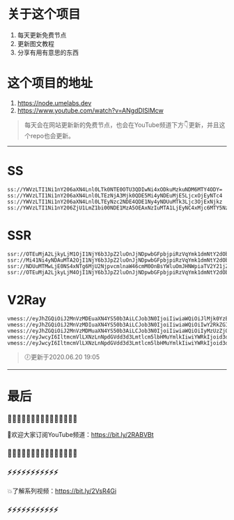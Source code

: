 # 关于这个项目
1. 每天更新免费节点
2. 更新图文教程
3. 分享有用有意思的东西

# 这个项目的地址
1. https://node.umelabs.dev
2. https://www.youtube.com/watch?v=ANgdDISlMcw

> 每天会在网站更新新的免费节点，也会在YouTube频道下方👇更新，并且这个repo也会更新。



---

# SS

```http
ss://YWVzLTI1Ni1nY206aXN4Lnl0LTk0NTE0OTU3QDIwNi4xODkuMzkuNDM6MTY4ODY=
ss://YWVzLTI1Ni1nY206aXN4Lnl0LTEzNjA3Mjk0QDE5Mi4yNDEuMjE5LjcxOjEyNTc4
ss://YWVzLTI1Ni1nY206aXN4Lnl0LTEyNzc2NDE4QDE1Ny4yNDUuMTk3Ljc3OjExNjkz
ss://YWVzLTI1Ni1nY206ZjU1LmZ1bi00NDE1MzA5OEAxNzIuMTA1LjEyNC4xMjc6MTY5NzU=
```

# SSR

```http
ssr://OTEuMjA2LjkyLjM1OjI1NjY6b3JpZ2luOnJjNDpwbGFpbjpiRzVqYmk1dmNtY2dObXRsLz9vYmZzcGFyYW09JnJlbWFya3M9NUwtRTZMLWM1TGljUVEmZ3JvdXA9VEc1amJpNXZjbWM
ssr://Mi41Ni4yNDAuMTA2OjI1NjY6b3JpZ2luOnJjNDpwbGFpbjpiRzVqYmk1dmNtY2dObXRsLz9vYmZzcGFyYW09JnJlbWFya3M9NUwtRTZMLWM1TGljUWcmZ3JvdXA9VEc1amJpNXZjbWM
ssr://NDUuMTMwLjE0NS4xNTg6MjU2NjpvcmlnaW46cmM0OnBsYWluOmJHNWpiaTV2Y21jZ05tdGwvP29iZnNwYXJhbT0mcmVtYXJrcz01TC1FNkwtYzVMaWNRdyZncm91cD1URzVqYmk1dmNtYw
ssr://OTEuMjA2LjkyLjM4OjI1NjY6b3JpZ2luOnJjNDpwbGFpbjpiRzVqYmk1dmNtY2dObXRsLz9vYmZzcGFyYW09JnJlbWFya3M9NUwtRTZMLWM1TGljUkEmZ3JvdXA9VEc1amJpNXZjbWM
```

# V2Ray

```http
vmess://eyJhZGQiOiJ2MnVzMDEuaXN4YS50b3AiLCJob3N0IjoiIiwiaWQiOiJlMjk0YzEyNS1hNDIwLTQ4NTMtYmI2ZS0yNzQzZTEzOWViZTciLCJuZXQiOiJ3cyIsInBhdGgiOiJcL3JheSIsInBvcnQiOiI0NDMiLCJwcyI6ImlzeC55dC0wMSIsInRscyI6InRscyIsInYiOjIsImFpZCI6MCwidHlwZSI6Im5vbmUifQo=
vmess://eyJhZGQiOiJ2MnVzMDIuaXN4YS50b3AiLCJob3N0IjoiIiwiaWQiOiIwY2RkZGI3Mi0zZGU0LTQzMjktYjQwMi0zZjRiYjQ5OGQ4MjEiLCJuZXQiOiJ3cyIsInBhdGgiOiJcL3JheSIsInBvcnQiOiI0NDMiLCJwcyI6ImlzeC55dC0wMiIsInRscyI6InRscyIsInYiOjIsImFpZCI6MCwidHlwZSI6Im5vbmUifQo=
vmess://eyJhZGQiOiJ2MnVzMDMuaXN4YS50b3AiLCJob3N0IjoiIiwiaWQiOiIyMzUzZjQ0NS0wMGUxLTQ1NWItOTM1NS01MjZmNzQ2YTNmMGIiLCJuZXQiOiJ3cyIsInBhdGgiOiJcL3JheSIsInBvcnQiOiI0NDMiLCJwcyI6ImlzeC55dC0wMyIsInRscyI6InRscyIsInYiOjIsImFpZCI6MCwidHlwZSI6Im5vbmUifQo=
vmess://eyJwcyI6IltmcmVlLXNzLnNpdGVdd3d3Lmtlcm5lbHMuYmlkIiwiYWRkIjoid3d3Lmtlcm5lbHMuYmlkIiwicG9ydCI6IjQ0MyIsImlkIjoiOTIwNzFkM2MtNWI5Mi0xYjRkLWRjOGEtM2NmODlkYTU2Njc3IiwiYWlkIjoiMCIsIm5ldCI6IndzIiwidHlwZSI6Im5vbmUiLCJob3N0IjoiL3dzIiwidGxzIjoidGxzIn0=
vmess://eyJwcyI6IltmcmVlLXNzLnNpdGVdd3d3Lmtlcm5lbHMuYmlkIiwiYWRkIjoid3d3Lmtlcm5lbHMuYmlkIiwicG9ydCI6IjgwIiwiaWQiOiIwOGM2ZDBhMS1lMzE0LTI2ZTMtMjExYS1kOTgwYmFiNzJmZDEiLCJhaWQiOiIwIiwibmV0Ijoid3MiLCJ0eXBlIjoibm9uZSIsImhvc3QiOiIvd3MiLCJ0bHMiOiJub25lIn0=
```



> 🕖更新于2020.06.20 19:05

---

# 最后
### 🌸🌸🌸🌸🌸🌸🌸🌸🌸🌸🌸🌸🌸🌸🌸

👏欢迎大家订阅YouTube频道：https://bit.ly/2RABVBt

### 🌸🌸🌸🌸🌸🌸🌸🌸🌸🌸🌸🌸🌸🌸🌸



### ⚡️⚡️⚡️⚡️⚡️⚡️⚡️⚡️⚡️⚡️⚡️

💥了解系列视频：https://bit.ly/2VsR4Gi

### ⚡️⚡️⚡️⚡️⚡️⚡️⚡️⚡️⚡️⚡️⚡️